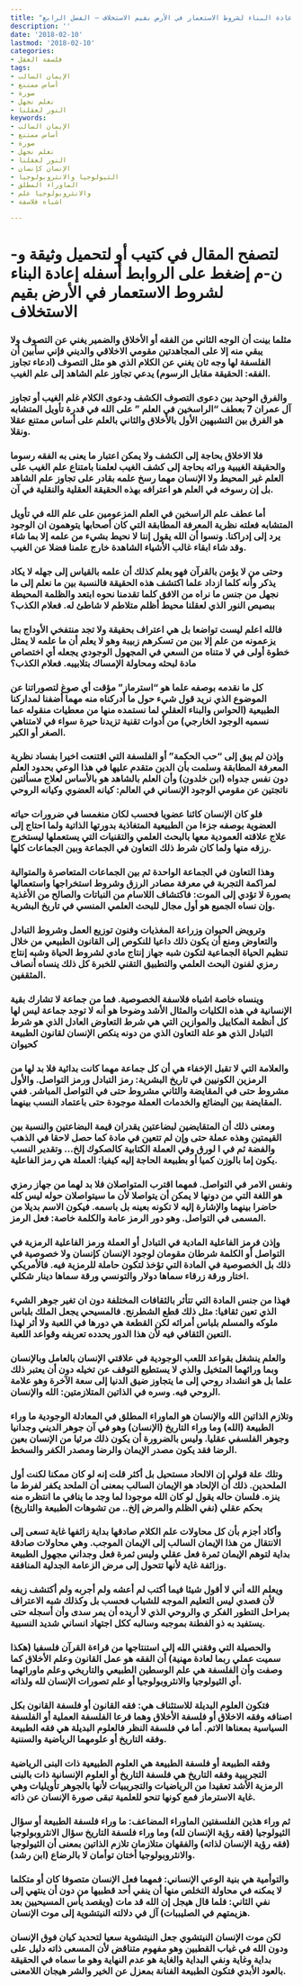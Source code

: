 ```yaml
---
title: "إعادة البناء لشروط الاستعمار في الأرض بقيم الاستخلاف – الفصل الرابع"
description: ''
date: '2018-02-10'
lastmod: '2018-02-10'
categories:
- فلسفة العقل
tags:
- الإيمان السالب
- أساس ممتنع
- صورة
- نعلم نجهل
- النور لعقلنا
keywords:
- الإيمان السالب
- أساس ممتنع
- صورة
- نعلم نجهل
- النور لعقلنا
- الإنسان كإنسان
- الثيولوجيا والانثروبولوجيا
- الماوراء المطلق
- والانثروبولوجيا علم
- اشباه فلاسفة

---
```

# **لتصفح المقال في كتيب أو لتحميل وثيقة و-ن-م إضغط على الروابط أسفله** **إعادة البناء لشروط الاستعمار في الأرض بقيم الاستخلاف**

### مثلما بينت أن الوجه الثاني من الفقه أو الأخلاق والضمير يغني عن التصوف ولا يبقي منه إلا على المجاهدتين مقومي الاخلاقي والديني فإني سأبين أن الفلسفة لها وجه ثان يغني عن الكلام الذي هو مثل التصوف (ادعاء تجاوز الفقه: الحقيقة مقابل الرسوم) يدعي تجاوز علم الشاهد إلى علم الغيب.

### والفرق الوحيد بين دعوى التصوف الكشف ودعوى الكلام غلم الغيب أو تجاوز آل عمران 7 بعطف “الراسخين في العلم ” على الله في قدرة تأويل المتشابه هو الفرق بين التشبهين الأول بالأخلاق والثاني بالعلم على أساس ممتنع عقلا ونقلا.

### فلا الاخلاق بحاجة إلى الكشف ولا يمكن اعتبار ما يعنى به الفقه رسوما والحقيقة الغيبية ورائه بحاجة إلى كشف الغيب لعلمنا بامتناع علم الغيب على العلم غير المحيط ولا الإنسان مهما رسخ علمه بقادر على تجاوز علم الشاهد بل إن رسوخه في العلم هو اعترافه بهذه الحقيقة العقلية والنقلية في آن.

### أما عطف علم الراسخين في العلم المزعومين على علم الله في تأويل المتشابه فعلته نظرية المعرفة المطابقة التي كان أصحابها يتوهمون ان الوجود يرد إلى إدراكنا. ونسوا أن الله يقول إننا لا نحيط بشيء من علمه إلا بما شاء وقد شاء ابقاء غالب الأشياء الشاهدة خارج علمنا فضلا عن الغيب.

### وحتى من لا يؤمن بالقرآن فهو يعلم كذلك أن علمه بالقياس إلى جهله لا يكاد يذكر وأنه كلما ازداد علما اكتشف هذه الحقيقة فالنسبة بين ما نعلم إلى ما نجهل من جنس ما نراه من الافق كلما تقدمنا نحوه ابتعد والظلمة المحيطة ببصيص النور الذي لعقلنا محيط أظلم متلاطم لا شاطئ له. فعلام الكذب؟

### فالله اعلم ليست تواضعا بل هي اعتراف بحقيقة ولا تجد منتفخي الأوداج بما يزعمونه من علم إلا بين من تسكرهم زبيبة وهو لا يعلم أن ما علمه لا يمثل خطوة أولى في لا متناه من السعي في المجهول الوجودي يجعله أي اختصاص مادة لبحثه ومحاولة الإمساك بتلابيبه. فعلام الكذب؟

### كل ما نقدمه بوصفه علما هو “استرماز” مؤقت أي صوغ لتصوراتنا عن الموضوع الذي نريد قول شيء حول ما أدركناه منه مهما أضفنا لمداركنا الطبيعية (الحواس والبناء العقلي لما نستمده منها من معطيات منقوله عما نسميه الوجود الخارجي) من أدوات تقنية تزيدنا حيرة سواء في لامتناهي الصغر أو الكبر.

### وإذن لم يبق إلى “حب الحكمة” أو الفلسفة التي اقتنعت اخيرا بفساد نظرية المعرفة المطابقة وسلمت بأن الدين متقدم عليها في هذا الوعي بحدود العلم دون نفس جدواه (ابن خلدون) وأن العلم بالشاهد هو بالأساس لعلاج مسألتين ناتجتين عن مقومي الوجود الإنساني في العالم: كيانه العضوي وكيانه الروحي

### فلو كان الإنسان كائنا عضويا فحسب لكان منغمسا في ضرورات حياته العضوية بوصفه جزءا من الطبيعية المتغاذية بدورتها الذاتية ولما احتاج إلى علاج علاقته العمودية معها بالبحث العلمي والتقنيات التي يستعملها ليستخرج رزقه منها ولما كان شرط ذلك التعاون في الجماعة وبين الجماعات كلها.

### وهذا التعاون في الجماعة الواحدة ثم بين الجماعات المتعاصرة والمتوالية لمراكمة التجربة في معرفة مصادر الرزق وشروط استخراجها واستعمالها بصورة لا تؤدي إلى الموت: فاكتشاف اللاسام من النباتات والصالح من الأغذية وإن نساه الجميع هو أول مجال للبحث العلمي المنسي في تاريخ البشرية.

### وترويض الحيوان وزراعة المغذيات وفنون توزيع العمل وشروط التبادل والتعاوض ومنع أن يكون ذلك داعيا للنكوص إلى القانون الطبيعي من خلال تنظيم الحياة الجماعية لتكون شبه جهاز إنتاج مادي لشروط الحياة وشبه إنتاج رمزي لفنون البحث العلمي والتطبيق التقني للخبرة كل ذلك ينساه أنصاف المثقفين.

### وينساه خاصة اشباه فلاسفة الخصوصية. فما من جماعة لا تشارك بقية الإنسانية في هذه الكليات والمثال الأشد وضوحا هو أنه لا توجد جماعة ليس لها كل أنظمة المكاييل والموازين التي هي شرط التعاوض العادل الذي هو شرط التبادل الذي هو علة التعاون الذي من دونه ينكص الإنسان لقانون الطبيعة كحيوان

### والعلامة التي لا تقبل الإخفاء هي أن كل جماعة مهما كانت بدائية فلا بد لها من الرمزين الكونيين في تاريخ البشرية: رمز التبادل ورمز التواصل. والأول مشروط حتى في المقايضة والثاني مشروط حتى في التواصل المباشر. ففي المقايضة بين البضائع والخدمات العملة موجودة حتى باعتماد النسب بينهما.

### ومعنى ذلك أن المتقايضين لبضاعتين يقدران قيمة البضاعتين والنسبة بين القيمتين وهذه عملة حتى وإن لم تتعين في مادة كما حصل لاحقا في الذهب والفضة ثم في ا لورق وفي العملة الكتابية كالصكوك إلخ… وتقدير النسب يكون إما بالوزن كميا أو بطبيعة الحاجة إليه كيفيا: العملة هي رمز الفاعلية.

### ونفس الامر في التواصل. فمهما اقترب المتواصلان فلا بد لهما من جهاز رمزي هو اللغة التي من دونها لا يمكن أن يتواصلا لأن ما سيتواصلان حوله ليس كله حاضرا بينهما والإشارة إليه لا تكونه بعينه بل باسمه. فيكون الاسم بديلا من المسمى في التواصل. وهو دور الرمز عامة والكلمة خاصة: فعل الرمز.

### وإذن فرمز الفاعلية المادية في التبادل أو العملة ورمز الفاعلية الرمزية في التواصل أو الكلمة شرطان مقومان لوجود الإنسان كإنسان ولا خصوصية في ذلك بل الخصوصية في المادة التي تؤخذ لتكون حاملة للرمزية فيه. فالأمريكي اختار ورقة زرقاء سماها دولار والتونسي ورقة سماها دينار شكلي.

### فهذا من جنس المادة التي تتأثر بالثقافات المختلفة دون ان تغير جوهر الشيء الذي تعين ثقافيا: مثل ذلك قطع الشطرنج. فالمسيحي يجعل الملك بلباس ملوكه والمسلم بلباس أمرائه لكن القطعة هي دورها في اللعبة ولا أثر لهذا التعين الثقافي فيه لأن هذا الدور يحدده تعريفه وقواعد اللعبة.

### والعلم ينشغل بقواعد اللعب الوجودية في علاقتي الإنسان بالعامل وبالإنسان وبما ورائهما المتخيل والذي لا يستطيع التوقف عن تخيله دون أن يعتبر ذلك علما بل هو انشداد روحي إلى ما يتجاوز ضيق الدنيا إلى سعة الآخرة وهو علامة الروحي فيه. وسره في الذاتين المتلازمتين: الله والإنسان.

### وتلازم الذاتين الله والإنسان هو الماوراء المطلق في المعادلة الوجودية ما وراء الطبيعة (الله) وما وراء التاريخ (الإنسان) وهو في آن جوهر الديني وجدانيا وجوهر الفلسفي عقليا. وليس بالضرورة أن يكون ذلك مرئيا من الإنسان بعين الرضا فقد يكون مصدر الإيمان والرضا ومصدر الكفر والسخط.

### وتلك علة قولي إن الالحاد مستحيل بل أكثر قلت إنه لو كان ممكنا لكنت أول الملحدين. ذلك أن الإلحاد هو الإيمان السالب بمعنى أن الملحد يكفر لفرط ما ينزه. فلسان حاله يقول لو كان الله موجودا لما وجد ما ينافي ما انتظره منه بحكم عقلي (نفي الظلم والمرض إلخ.. من تشوهات الطبيعة والتاريخ)

### وأكاد أجزم بأن كل محاولات علم الكلام صادقها بداية زائفها غاية تسعى إلى الانتقال من هذا الإيمان السالب إلى الإيمان الموجب. وهي محاولات صادقة بداية لتوهم الإيمان ثمرة فعل عقلي وليس ثمرة فعل وجداني مجهول الطبيعة وزائفة غاية لأنها تتحول إلى مرض الزعامة الجدلية المنافقة.

### ويعلم الله أني لا أقول شيئا فيما أكتب لم أعشه ولم أجربه ولم أكتشف زيفه لأن قصدي ليس التعليم الموجه للشباب فحسب بل وكذلك شبه الاعتراف بمراحل التطور الفكر ي والروحي الذي لا أريده أن يمر سدى وأن أسجله حتى يستفيد به ذو الفطنة بموجبه وسالبه ككل اجتهاد انساني شديد النسبية.

### والحصيلة التي وفقني الله إلى استنتاجها من قراءة القرآن فلسفيا (هكذا سميت عملي ربما لعادة مهنية) أن الفقه هو عمل القانون وعلم الأخلاق كما وصفت وأن الفلسفة هي علم الوسطين الطبيعي والتاريخي وعلم ماورائهما أي الثيولوجيا والانثروبولوجيا أو علم تصورات الإنسان لله ولذاته.

### فتكون العلوم البديلة للاستئناف هي: فقه القانون أو فلسفة القانون بكل اصنافه وفقه الاخلاق أو فلسفة الأخلاق وهما فرعا الفلسفة العملية أو الفلسفة السياسية بمعناها الاتم. أما في فلسفة النظر فالعلوم البديلة هي فقه الطبيعة وفقه التاريخ أو علومهما الرياضية والسننية.

### وفقه الطبيعة أو فلسفة الطبيعة هي العلوم الطبيعية ذات البنى الرياضية التجريبية وفقه التاريخ هي فلسفة التاريخ أو العلوم الإنسانية ذات بالبنى الرمزية الأشد تعقيدا من الرياضيات والتجريبيات لأنها بالجوهر تأويليات وهي غاية الاسترماز فمع كونها تنحو للعلمية تبقى صورة الإنسان عن ذاته.

### ثم وراء هذين الفلسفتين الماوراء المضاعف: ما وراء فلسفة الطبيعة أو سؤال الثيولوجيا (فقه رؤية الإنسان لله) وما وراء فلسفة التاريخ سؤال الانثروبولوجيا (فقه رؤية الإنسان لذاته) والفقهان متلازمان تلازم الذاتين بمعنى أن الثيولوجيا والانثروبولوجيا أختان توأمان لا بالرضاع (ابن رشد).

### والتوأمية هي بنية الوعي الإنساني: فمهما فعل الإنسان متصوفا كان أو متكلما لا يمكنه في محاولة التخلص منها أن ينفي أحد قطبيها من دون أن ينتهي إلى نفي الثاني: فلما قال هيجل إن الله قد مات (ويقصد يأس المسيحيين بعد هزيمتهم في الصليببات) آل في دلالته النيتشوية إلى موت الإنسان.

### لكن موت الإنسان النيتشوي جعل النيتشوية سعيا لتحديد كيان فوق الإنسان ودون الله في غياب القطبين وهو مفهوم متناقض لأن المسعى ذاته دليل على بداية وغاية ونفي البداية والغاية هو عدم النهاية وهو ما سماه في الحقيقة بالعود الأبدي فتكون الطبيعة الفنانة بمعزل عن الخير والشر هيجان اللامعنى.

###